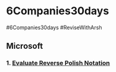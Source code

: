# 6Companies30days
#6Companies30days #ReviseWithArsh

## Microsoft
### 1. [Evaluate Reverse Polish Notation](https://leetcode.com/problems/evaluate-reverse-polish-notation/submissions/869607299/)

